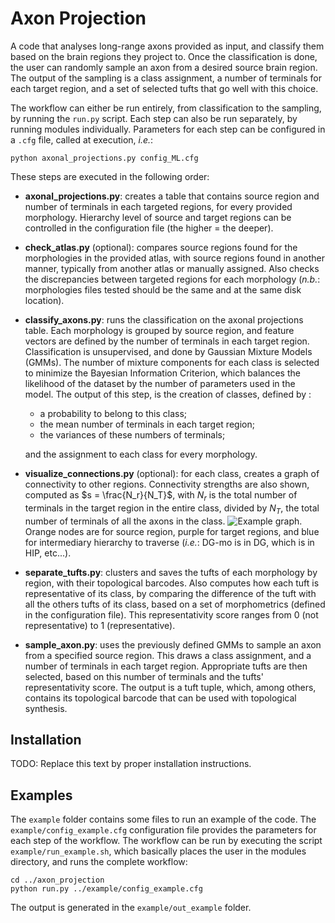 # Axon Projection

A code that analyses long-range axons provided as input, and classify them based on the brain regions they project to. Once the classification is done, the user can randomly sample an axon from a desired source brain region. The output of the sampling is a class assignment, a number of terminals for each target region, and a set of selected tufts that go well with this choice.

The workflow can either be run entirely, from classification to the sampling, by running the `run.py` script. Each step can also be run separately, by running modules individually.
Parameters for each step can be configured in a `.cfg` file, called at execution, *i.e.*:

    python axonal_projections.py config_ML.cfg


These steps are executed in the following order:
- **axonal_projections.py**: creates a table that contains source region and number of terminals in each targeted regions, for every provided morphology. Hierarchy level of source and target regions can be controlled in the configuration file (the higher = the deeper).
- **check_atlas.py** (optional): compares source regions found for the morphologies in the provided atlas, with source regions found in another manner, typically from another atlas or manually assigned. Also checks the discrepancies between targeted regions for each morphology (*n.b.*: morphologies files tested should be the same and at the same disk location).
- **classify_axons.py**: runs the classification on the axonal projections table. Each morphology is grouped by source region, and feature vectors are defined by the number of terminals in each target region. Classification is unsupervised, and done by Gaussian Mixture Models (GMMs). The number of mixture components for each class is selected to minimize the Bayesian Information Criterion, which balances the likelihood of the dataset by the number of parameters used in the model.
The output of this step, is the creation of classes, defined by :
    - a probability to belong to this class;
    - the mean number of terminals in each target region;
    - the variances of these numbers of terminals;

  and the assignment to each class for every morphology.
- **visualize_connections.py** (optional): for each class, creates a graph of connectivity to other regions. Connectivity strengths are also shown, computed as $s = \frac{N_r}{N_T}$, with $N_r$ is the total number of terminals in the target region in the entire class, divided by $N_T$, the total number of terminals of all the axons in the class. ![Example graph.](graph_example.png)
Orange nodes are for source region, purple for target regions, and blue for intermediary hierarchy to traverse (*i.e.*: DG-mo is in DG, which is in HIP, etc...).
- **separate_tufts.py**: clusters and saves the tufts of each morphology by region, with their topological barcodes. Also computes how each tuft is representative of its class, by comparing the difference of the tuft with all the others tufts of its class, based on a set of morphometrics (defined in the configuration file). This representativity score ranges from 0 (not representative) to 1 (representative).
- **sample_axon.py**: uses the previously defined GMMs to sample an axon from a specified source region. This draws a class assignment, and a number of terminals in each target region. Appropriate tufts are then selected, based on this number of terminals and the tufts' representativity score. The output is a tuft tuple, which, among others, contains its topological barcode that can be used with topological synthesis.

## Installation

TODO: Replace this text by proper installation instructions.


## Examples

The `example` folder contains some files to run an example of the code. The `example/config_example.cfg` configuration file provides the parameters for each step of the workflow. The workflow can be run by executing the script `example/run_example.sh`, which basically places the user in the modules directory, and runs the complete workflow:

    cd ../axon_projection
    python run.py ../example/config_example.cfg

The output is generated in the `example/out_example` folder.
